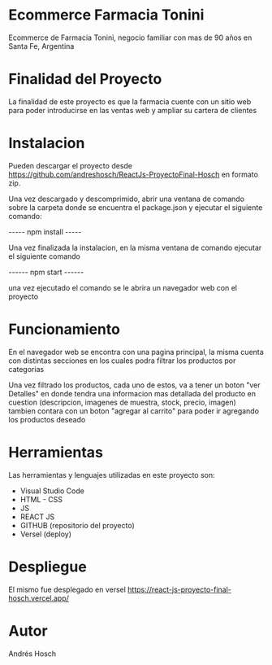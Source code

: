 # Ecommerce Farmacia Tonini

Ecommerce de Farmacia Tonini, negocio familiar con mas de 90 años en Santa Fe, Argentina

# Finalidad del Proyecto

La finalidad de este proyecto es que la farmacia cuente con un sitio web para poder introducirse en las ventas web y ampliar su cartera de clientes

# Instalacion 

Pueden descargar el proyecto desde https://github.com/andreshosch/ReactJs-ProyectoFinal-Hosch en formato zip.

Una vez descargado y descomprimido, abrir una ventana de comando sobre la carpeta donde se encuentra el package.json y ejecutar el siguiente comando:

----- npm install -----

Una vez finalizada la instalacion, en la misma ventana de comando ejecutar el siguiente comando

------ npm start ------

una vez ejecutado el comando se le abrira un navegador web con el proyecto

# Funcionamiento

En el navegador web se encontra con una pagina principal, la misma cuenta con distintas secciones en los cuales podra filtrar los productos por categorias

 Una vez filtrado los productos, cada uno de estos, va a tener un boton "ver Detalles" en donde tendra una informacion mas detallada del producto en cuestion (descripcion, imagenes de muestra, stock, precio, imagen) tambien contara con un boton "agregar al carrito" para poder ir agregando los productos deseado

 # Herramientas

 Las herramientas y lenguajes utilizadas en este proyecto son:

 - Visual Studio Code
 - HTML - CSS
 - JS
 - REACT JS
 - GITHUB (repositorio del proyecto)
 - Versel (deploy)



 # Despliegue 

El mismo fue desplegado en versel
https://react-js-proyecto-final-hosch.vercel.app/

# Autor
Andrés Hosch
